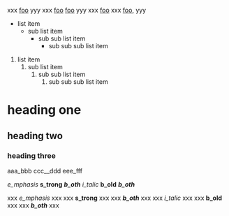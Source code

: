 xxx [foo](#bar) yyy
xxx [foo](#bar) [foo](#bar) yyy
xxx [foo](#bar)
xxx [foo](#bar), yyy

* list item
  * sub list item
    * sub sub list item
      * sub sub sub list item

1. list item
   1. sub list item
      1. sub sub list item
         1. sub sub sub list item

# heading one

## heading two

### heading three

aaa\_bbb ccc\_\_ddd eee\_fff

*e\_mphasis*
**s\_trong**
***b\_oth***
*i\_talic*
**b\_old**
***b\_oth***

xxx *e\_mphasis* xxx
xxx **s\_trong** xxx
xxx ***b\_oth*** xxx
xxx *i\_talic* xxx
xxx **b\_old** xxx
xxx ***b\_oth*** xxx
